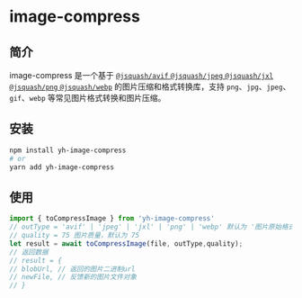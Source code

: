 # image-compress

## 简介

image-compress 是一个基于 [`@jsquash/avif` `@jsquash/jpeg` `@jsquash/jxl` `@jsquash/png` `@jsquash/webp`]((https://github.com/jamsinclair/jSquash)) 的图片压缩和格式转换库，支持 `png`、`jpg`、`jpeg`、`gif`、`webp` 等常见图片格式转换和图片压缩。

## 安装

```bash
npm install yh-image-compress 
# or
yarn add yh-image-compress
```

## 使用

```javascript
import { toCompressImage } from 'yh-image-compress'
// outType = 'avif' | 'jpeg' | 'jxl' | 'png' | 'webp' 默认为 '图片原始格式'
// quality = 75 图片质量，默认为 75
let result = await toCompressImage(file, outType,quality);
// 返回数据
// result = {
// blobUrl, // 返回的图片二进制url
// newFile, // 反馈新的图片文件对象
// }
```
